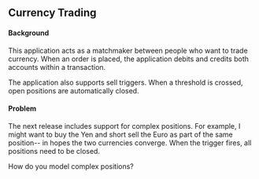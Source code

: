 

## Currency Trading

#### Background
This application acts as a matchmaker between people who want to trade currency. When an order is placed, the application debits and credits both accounts within a transaction. 

The application also supports sell triggers. When a threshold is crossed, open positions are automatically closed.

#### Problem
The next release includes support for complex positions. For example, I might want to buy the Yen and short sell the Euro as part of the same position-- in hopes the two currencies converge. When the trigger fires, all positions need to be closed.

How do you model complex positions?





